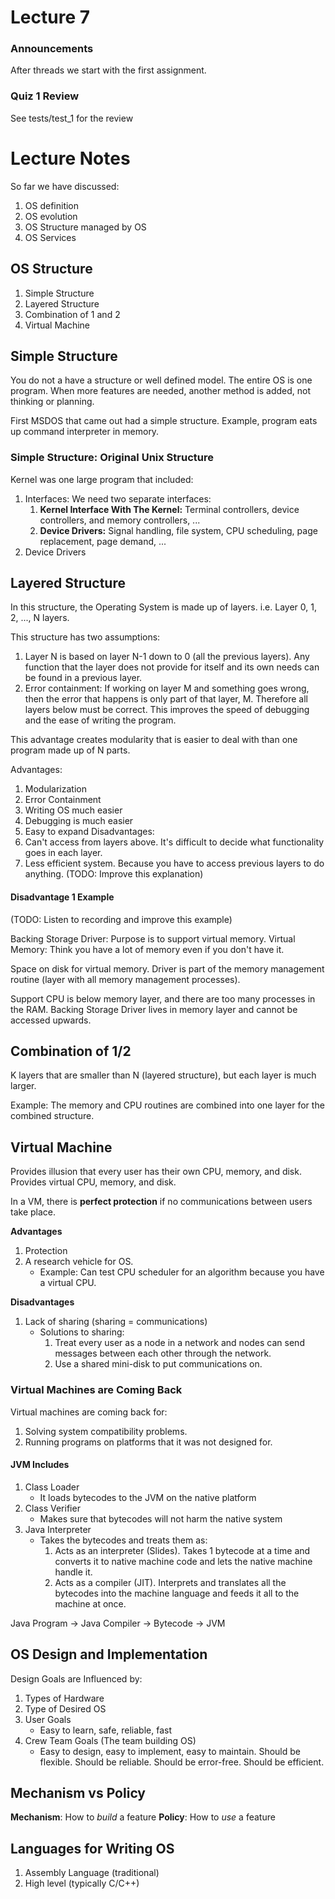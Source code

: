 # Lecture 7
### Announcements
After threads we start with the first assignment. 

### Quiz 1 Review
See tests/test_1 for the review

# Lecture Notes
So far we have discussed:
1. OS definition
2. OS evolution
3. OS Structure managed by OS
3. OS Services

## OS Structure
1. Simple Structure
2. Layered Structure
3. Combination of 1 and 2
4. Virtual Machine

## Simple Structure
You do not a have a structure or well defined model. The entire OS is one program. When more features are needed, another method is added, not thinking or planning. 

First MSDOS that came out had a simple structure. Example, program eats up command interpreter in memory. 

### Simple Structure: Original Unix Structure
Kernel was one large program that included:
  1. Interfaces: We need two separate interfaces:
     1. **Kernel Interface With The Kernel:** Terminal controllers, device controllers, and memory controllers, ...
     2. **Device Drivers:** Signal handling, file system, CPU scheduling, page replacement, page demand, ... 
  2. Device Drivers

## Layered Structure
In this structure, the Operating System is made up of layers. i.e. Layer 0, 1, 2, ..., N layers.

This structure has two assumptions:
1. Layer N is based on layer N-1 down to 0 (all the previous layers). Any function that the layer does not provide for itself and its own needs can be found in a previous layer. 
2. Error containment: If working on layer M and something goes wrong, then the error that happens is only part of that layer, M. Therefore all layers below must be correct. This improves the speed of debugging and the ease of writing the program. 

This advantage creates modularity that is easier to deal with than one program made up of N parts.

Advantages:
   1. Modularization
   2. Error Containment
   3. Writing OS much easier
   4. Debugging is much easier
   5. Easy to expand
Disadvantages:
   1. Can't access from layers above. It's difficult to decide what functionality goes in each layer.
   2. Less efficient system. Because you have to access previous layers to do anything. (TODO: Improve this explanation)
    
#### Disadvantage 1 Example
(TODO: Listen to recording and improve this example)

Backing Storage Driver:
Purpose is to support virtual memory. 
Virtual Memory: Think you have a lot of memory even if you don't have it. 

Space on disk for virtual memory. Driver is part of the memory management routine (layer with all memory management processes). 

Support CPU is below memory layer, and there are too many processes in the RAM. Backing Storage Driver lives in memory layer and cannot be accessed upwards.  

## Combination of 1/2
K layers that are smaller than N (layered structure), but each layer is much larger.
 
 Example: The memory and CPU routines are combined into one layer for the combined structure.

## Virtual Machine
Provides illusion that every user has their own CPU, memory, and disk. Provides virtual CPU, memory, and disk. 

In a VM, there is **perfect protection** if no communications between users take place. 

**Advantages**
1. Protection
2. A research vehicle for OS.
    - Example: Can test CPU scheduler for an algorithm because you have a virtual CPU.
    
**Disadvantages**
1. Lack of sharing (sharing = communications)
   - Solutions to sharing:
       1. Treat every user as a node in a network and nodes can send messages between each other through the network.
       2. Use a shared mini-disk to put communications on. 
    
### Virtual Machines are Coming Back
Virtual machines are coming back for: 
   1. Solving system compatibility problems. 
   2. Running programs on platforms that it was not designed for.

#### JVM Includes
1. Class Loader
    - It loads bytecodes to the JVM on the native platform 
2. Class Verifier
    - Makes sure that bytecodes will not harm the native system
3. Java Interpreter
    - Takes the bytecodes and treats them as:
        1. Acts as an interpreter (Slides). Takes 1 bytecode at a time and converts it to native machine code and lets the native machine handle it.
        2. Acts as a compiler (JIT). Interprets and translates all the bytecodes into the machine language and feeds it all to the machine at once. 

Java Program -> Java Compiler -> Bytecode -> JVM

## OS Design and Implementation
Design Goals are Influenced by:
   1. Types of Hardware
   2. Type of Desired OS
   3. User Goals
       - Easy to learn, safe, reliable, fast
   4. Crew Team Goals (The team building OS)
        - Easy to design, easy to implement, easy to maintain. Should be flexible. Should be reliable. Should be error-free. Should be efficient. 
        
## Mechanism vs Policy
**Mechanism**: How to *build* a feature
**Policy**: How to *use* a feature

## Languages for Writing OS
1. Assembly Language (traditional)
2. High level (typically C/C++)